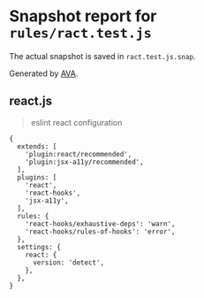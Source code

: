 # Snapshot report for `rules/ract.test.js`

The actual snapshot is saved in `ract.test.js.snap`.

Generated by [AVA](https://avajs.dev).

## react.js

> eslint react configuration

    {
      extends: [
        'plugin:react/recommended',
        'plugin:jsx-a11y/recommended',
      ],
      plugins: [
        'react',
        'react-hooks',
        'jsx-a11y',
      ],
      rules: {
        'react-hooks/exhaustive-deps': 'warn',
        'react-hooks/rules-of-hooks': 'error',
      },
      settings: {
        react: {
          version: 'detect',
        },
      },
    }
